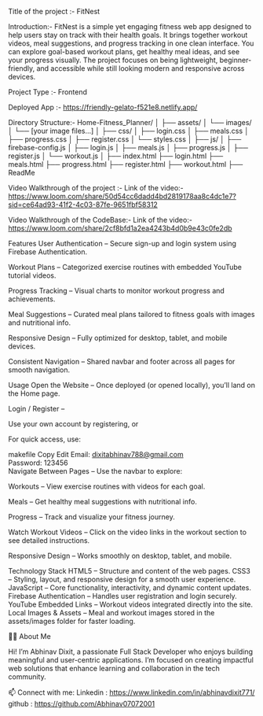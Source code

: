 Title of the project :- FitNest

Introduction:- 
FitNest is a simple yet engaging fitness web app designed to help users stay on track with their health goals. It brings together workout videos, meal suggestions, 
and progress tracking in one clean interface.  You can explore goal-based workout plans, get healthy meal ideas, and see your progress visually.
The project focuses on being lightweight, beginner-friendly, and accessible while still looking modern and responsive across devices.

Project Type :- Frontend

Deployed App :- https://friendly-gelato-f521e8.netlify.app/  

Directory Structure:-
Home-Fitness_Planner/
│
├── assets/
│   └── images/
│       └── [your image files...]
│
├── css/
│   ├── login.css
│   ├── meals.css
│   ├── progress.css
│   ├── register.css
│   └── styles.css
│
├── js/
│   ├── firebase-config.js
│   ├── login.js
│   ├── meals.js
│   ├── progress.js
│   ├── register.js
│   └── workout.js
│
├── index.html
├── login.html
├── meals.html
├── progress.html
├── register.html
├── workout.html
├── ReadMe

Video Walkthrough of the project :-
Link of the video:-       https://www.loom.com/share/50d54cc6dadd4bd2819178aa8c4dc1e7?sid=ce64ad93-41f2-4c03-87fe-9651fbf58312

Video Walkthrough of the CodeBase:-
Link of the video:-  https://www.loom.com/share/2cf8bfd1a2ea4243b4d0b9e43c0fe2db

Features
User Authentication – Secure sign-up and login system using Firebase Authentication.

Workout Plans – Categorized exercise routines with embedded YouTube tutorial videos.

Progress Tracking – Visual charts to monitor workout progress and achievements.

Meal Suggestions – Curated meal plans tailored to fitness goals with images and nutritional info.

Responsive Design – Fully optimized for desktop, tablet, and mobile devices.

Consistent Navigation – Shared navbar and footer across all pages for smooth navigation.


  Usage
Open the Website – Once deployed (or opened locally), you’ll land on the Home page.

Login / Register –

Use your own account by registering, or

For quick access, use:

makefile
Copy
Edit
Email: dixitabhinav788@gmail.com  
Password: 123456  
Navigate Between Pages – Use the navbar to explore:

Workouts – View exercise routines with videos for each goal.

Meals – Get healthy meal suggestions with nutritional info.

Progress – Track and visualize your fitness journey.

Watch Workout Videos – Click on the video links in the workout section to see detailed instructions.

Responsive Design – Works smoothly on desktop, tablet, and mobile.

Technology Stack
HTML5 – Structure and content of the web pages.
CSS3 – Styling, layout, and responsive design for a smooth user experience.
JavaScript  – Core functionality, interactivity, and dynamic content updates.
Firebase Authentication – Handles user registration and login securely.
YouTube Embedded Links – Workout videos integrated directly into the site.
Local Images & Assets – Meal and workout images stored in the assets/images folder for faster loading.

🧑‍💻 About Me

Hi! I’m Abhinav Dixit, a passionate Full Stack Developer who enjoys building meaningful and user-centric applications.
I’m focused on creating impactful web solutions that enhance learning and collaboration in the tech community.

📫 Connect with me:
Linkedin : https://www.linkedin.com/in/abhinavdixit771/
github : https://github.com/Abhinav07072001
